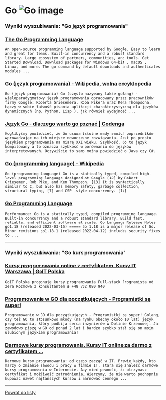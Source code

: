 # Go ![Go image](https://www.tiobe.com/wp-content/themes/tiobe/tiobe-index/images/Go.png)

### Wyniki wyszukiwania: "Go język programowania" 

### [The Go Programming Language](https://go.dev/) 

    An open-source programming language supported by Google. Easy to learn and great for teams. Built-in concurrency and a robust standard library. Large ecosystem of partners, communities, and tools. Get Started Download. Download packages for Windows 64-bit , macOS , Linux, and more. The go command by default downloads and authenticates modules ...




### [Go (język programowania) - Wikipedia, wolna encyklopedia](https://pl.wikipedia.org/wiki/Go_(język_programowania)) 

    Go (język programowania) Go (często nazywany także golang) - wieloparadygmatowy język programowania opracowany przez pracowników firmy Google: Roberta Griesemera, Roba Pike'a oraz Kena Thompsona. Łączy w sobie łatwość pisania aplikacji charakterystyczną dla języków dynamicznych (np. Python, Lisp ), jak również wydajność ...




### [Język Go - dlaczego warto go poznać | Codenga](https://codenga.pl/artykuly/poradniki/jezyk_go_dlaczego_wart_go_poznac) 

    Moglibyśmy powiedzieć, że Go usuwa istotne wady swoich poprzedników wprowadzając na ich miejsce nowoczesne rozwiązania. Jest po prostu językiem programowania na miarę XXI wieku. Szybkość. Go to język kompilowany a to oznacza szybkość w porównaniu do języków interpretowanych. Oczywiście to samo można powiedzieć o Java czy C#.




### [Go (programming language) - Wikipedia](https://en.wikipedia.org/wiki/Go_(programming_language)) 

    Go (programming language) Go is a statically typed, compiled high-level programming language designed at Google [12] by Robert Griesemer, Rob Pike, and Ken Thompson. [13] It is syntactically similar to C, but also has memory safety, garbage collection, structural typing, [7] and CSP -style concurrency. [14]




### [Go Programming Language](https://go-language.org/) 

    Performance: Go is a statically typed, compiled programming language. Built-in concurrency and a robust standard library. Build fast, reliable, and efficient software at scale. Go Language Release Notes go1.18 (released 2022-03-15) ===== Go 1.18 is a major release of Go. Minor revisions go1.18.1 (released 2022-04-12) includes security fixes to ...






---

### Wyniki wyszukiwania: "Go kurs programowania" 

### [Kursy programowania online z certyfikatem. Kursy IT Warszawa | GoIT Polska](https://goit.global/pl/) 

    GoIT Polska proponuje kursy programowania Full-stack Programista od zera Rozmowa z konsultantem ☎ +48 732 080 940




### [Programowanie w GO dla początkujących - Programistki są super!](https://programistkisasuper.pl/programowanie-w-go-dla-poczatkujacych/) 

    Programowanie w GO dla początkujących - Programistki są super! Golang, czy też GO to stosunkowo młody (na rynku obecny około 10 lat) język programowania, który podbija serca inżynierów w Dolinie Krzemowej. Ja zawodowo piszę w GO od ponad 2 lat i bardzo szybko stał się on moim ulubionym językiem programowania!




### [Darmowe kursy programowania. Kursy IT online za darmo z certyfikatem ...](https://goit.global/pl/newcomers/) 

    Darmowe kursy programowania: od czego zacząć w IT. Prawie każdy, kto marzy o zmianie zawodu i pracy w firmie IT, stara się znaleźć darmowe kursy programowania w Internecie. Aby mieć pewność, że otrzymasz certyfikat i możliwość zatrudnienia… Wierzymy, że nie warto pochopnie kupować nawet najtańszych kursów i marnować cennego ...






---

 [Powrót do listy](../top20.md)